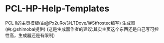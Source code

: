 # PCL-HP-Help-Templates
PCL II的主页模板(由@Px2uRo/@LTDove/@Stfrostec编写)
生成器(由:@shimobai提供)
(这是生成器作者的建议:其实主页这个东西还是自己写可控性高，生成器还是有限制)
